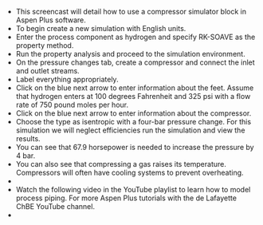 - This screencast will detail how to use a compressor simulator block in Aspen Plus software.
- To begin create a new simulation with English units. 
- Enter the process component as hydrogen and specify RK-SOAVE as the property method. 
- Run the property analysis and proceed to the simulation environment. 
- On the pressure changes tab, create a compressor and connect the inlet and outlet streams. 
- Label everything appropriately. 
- Click on the blue next arrow to enter information about the feet. Assume that hydrogen enters at 100 degrees Fahrenheit and 325 psi with a flow rate of 750 pound moles per hour. 
- Click on the blue next arrow to enter information about the compressor. 
- Choose the type as isentropic with a four-bar pressure change. For this simulation we will neglect efficiencies run the simulation and view the results. 
- You can see that 67.9 horsepower is needed to increase the pressure by 4 bar. 
- You can also see that compressing a gas raises its temperature. Compressors will often have cooling systems to prevent overheating.
- 
- Watch the following video in the YouTube playlist to learn how to model process piping. For more Aspen Plus tutorials with the de Lafayette ChBE YouTube channel.
- 
